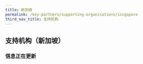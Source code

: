```yaml
---
title: 新加坡
permalink: /key-partners/supporting-organisations/singapore
third_nav_title: 支持机构
---
```


<style>
  
  @media (min-width: 361px){
    .img-logo img {
        width: 100%; 
        } 
  } 
  
  .img-logo {
    width: 361px; 
    }

</style>

## 支持机构（新加坡）

### 信息正在更新
